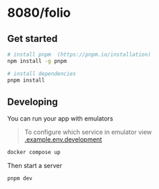 # 8080/folio

## Get started

```bash
# install pnpm  (https://pnpm.io/installation)
npm install -g pnpm

# install dependencies
pnpm install
```

## Developing

You can run your app with emulators

> To configure which service in emulator view [.example.env.development](./.example.env.development)

```bash
docker compose up
```

Then start a server

```bash
pnpm dev
```
